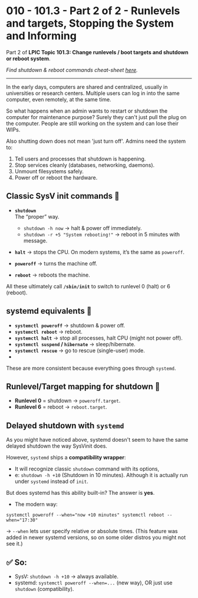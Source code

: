 # 010 - 101.3 - Part 2 of 2 - Runlevels and targets, Stopping the System and Informing
 Part 2 of **LPIC Topic 101.3: Change runlevels / boot targets and shutdown or reboot system**.

*Find shutdown & reboot commands cheat-sheet [here](./References/shutdown-commands.md).*

---

In the early days, computers are shared and centralized, usually in universities or research centers. Multiple users can log in into the same computer, even remotely, at the same time. 

So what happens when an admin wants to restart or shutdown the computer for maintenance purpose? Surely they can't just pull the plug on the computer. People are still working on the system and can lose their WIPs.

Also shutting down does not mean 'just turn off'. Admins need the system to:
1. Tell users and processes that shutdown is happening.
2. Stop services cleanly (databases, networking, daemons).
3. Unmount filesystems safely.
4. Power off or reboot the hardware.

## Classic SysV init commands 📑
- **`shutdown`**  
    The “proper” way.
    - `shutdown -h now` → halt & power off immediately.
    - `shutdown -r +5 "System rebooting!"` → reboot in 5 minutes with message.

- **`halt`** → stops the CPU. On modern systems, it’s the same as `poweroff`.    
- **`poweroff`** → turns the machine off.
- **`reboot`** → reboots the machine.

All these ultimately call **`/sbin/init`** to switch to runlevel 0 (halt) or 6 (reboot).

## systemd equivalents 📑
- **`systemctl poweroff`** → shutdown & power off.
- **`systemctl reboot`** → reboot.
- **`systemctl halt`** → stop all processes, halt CPU (might not power off).
- **`systemctl suspend` / `hibernate`** → sleep/hibernate.
- **`systemctl rescue`** → go to rescue (single-user) mode.
- 

These are more consistent because everything goes through `systemd`.

## Runlevel/Target mapping for shutdown 🔄
- **Runlevel 0** = shutdown → `poweroff.target`.
- **Runlevel 6** = reboot → `reboot.target`.

## Delayed shutdown with `systemd`
As you might have noticed above, systemd doesn't seem to have the same delayed shutdown the way SysVinit does. 

However, `systemd` ships a **compatibility wrapper**: 
- It will recognize classic `shutdown` command with its options, 
- e: `shutdown -h +10` (Shutdown in 10 minutes). Although it is actually run under `systemd` instead of `init`.

But does systemd has this ability built-in? The answer is **yes**.

- The modern way:
```
systemctl poweroff --when="now +10 minutes" systemctl reboot --when="17:30"
```    
→ `--when` lets user specify relative or absolute times.      (This feature was added in newer systemd versions, so on some older distros you might not see it.)

## ✅ So:
- SysV: `shutdown -h +10` → always available.
- systemd: `systemctl poweroff --when=...` (new way), OR just use `shutdown` (compatibility).